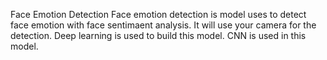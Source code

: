 Face Emotion Detection 
Face emotion detection is model uses to detect face emotion with face sentimaent analysis. It will use your camera for the detection.
Deep learning is used to build this model. CNN is used in this model.